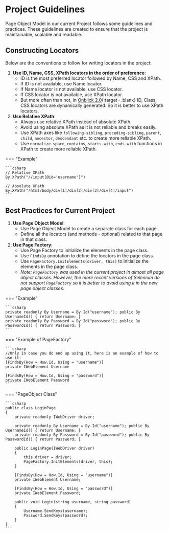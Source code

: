 # Project Guidelines

Page Object Model in our current Project follows some guidelines and practices. These guidelines are created to ensure that the project is maintainable, scalable and readable.

## Constructing Locators

Below are the conventions to follow for writing locators in the project:

1. **Use ID, Name, CSS, XPath locators in the order of preference**:
	- ID is the most preferred locator followed by Name, CSS and XPath.
	- If ID is not available, use Name locator.
	- If Name locator is not available, use CSS locator.
	- If CSS locator is not available, use XPath locator.
	- But more often than not, in [Onblick 2.0](https://www.onblick.com){:target=_blank} ID, Class, CSS locators are dynamically generated. So it is better to use XPath locators.
1. **Use Relative XPath**:
	- Always use relative XPath instead of absolute XPath.
	- Avoid using absolute XPath as it is not reliable and breaks easily.
	- Use XPath axes like `following-sibling`, `preceding-sibling`, `parent`, `child`, `ancestor`, `descendant` etc. to create more reliable XPath.
	- Use `normalize-space`, `contains`, `starts-with`, `ends-with` functions in XPath to create more reliable XPath.

=== "Example"

	```csharp
	// Relative XPath
	By.XPath("//input[@id='username']")

	// Absolute XPath
	By.XPath("/html/body/div[1]/div[2]/div[3]/div[4]/input")
	```
## Best Practices for Current Project

1. **Use Page Object Model**:
	- Use Page Object Model to create a separate class for each page.
	- Define all the locators (and methods - optional) related to that page in that class.
1. **Use Page Factory**:
	- Use Page Factory to initialize the elements in the page class.
	- Use `FindsBy` annotation to define the locators in the page class.
	- Use `PageFactory.InitElements(driver, this)` to initialize the elements in the page class.
	- _Note: `PageFactory` was used in the current project in almost all page object classes. However, the more recent versions of Selenium do not support `PageFactory` so it is better to avoid using it in the new page object classes._

=== "Example"

	```csharp
	private readonly By Username = By.Id("username"); public By UsernameId() { return Username; }
	private readonly By Password = By.Id("password"); public By PasswordId() { return Password; }
	```

=== "Example of PageFactory"
	
	```csharp
	//Only in case you do end up using it, here is an example of how to use it:
	[FindsBy(How = How.Id, Using = "username")]
	private IWebElement Username

	[FindsBy(How = How.Id, Using = "password")]
	private IWebElement Password
	```
=== "PageObject Class"
	
	```csharp
	public class LoginPage
	{
		private readonly IWebDriver driver;

		private readonly By Username = By.Id("username"); public By UsernameId() { return Username; }
		private readonly By Password = By.Id("password"); public By PasswordId() { return Password; }

		public LoginPage(IWebDriver driver)
		{
			this.driver = driver;
			PageFactory.InitElements(driver, this);
		}

		[FindsBy(How = How.Id, Using = "username")]
		private IWebElement Username;

		[FindsBy(How = How.Id, Using = "password")]
		private IWebElement Password;

		public void Login(string username, string password)
		{
			Username.SendKeys(username);
			Password.SendKeys(password);
		}
	}
	```

